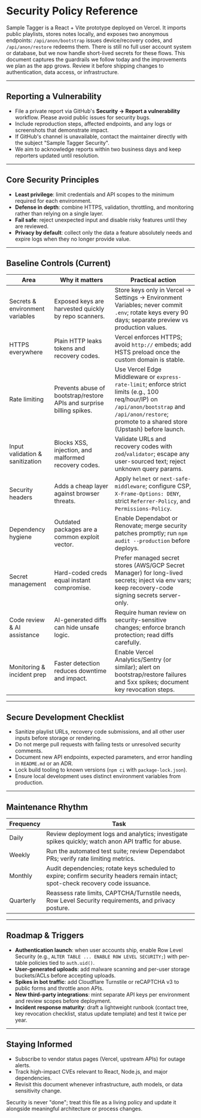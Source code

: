 # Security Policy Reference

Sample Tagger is a React + Vite prototype deployed on Vercel. It imports public playlists, stores notes locally, and exposes two anonymous endpoints: `/api/anon/bootstrap` issues device/recovery codes, and `/api/anon/restore` redeems them. There is still no full user account system or database, but we now handle short-lived secrets for these flows. This document captures the guardrails we follow today and the improvements we plan as the app grows. Review it before shipping changes to authentication, data access, or infrastructure.

---

## Reporting a Vulnerability

- File a private report via GitHub's **Security -> Report a vulnerability** workflow. Please avoid public issues for security bugs.
- Include reproduction steps, affected endpoints, and any logs or screenshots that demonstrate impact.
- If GitHub's channel is unavailable, contact the maintainer directly with the subject "Sample Tagger Security".
- We aim to acknowledge reports within two business days and keep reporters updated until resolution.

---

## Core Security Principles

- **Least privilege**: limit credentials and API scopes to the minimum required for each environment.
- **Defense in depth**: combine HTTPS, validation, throttling, and monitoring rather than relying on a single layer.
- **Fail safe**: reject unexpected input and disable risky features until they are reviewed.
- **Privacy by default**: collect only the data a feature absolutely needs and expire logs when they no longer provide value.

---

## Baseline Controls (Current)

| Area | Why it matters | Practical action |
| --- | --- | --- |
| Secrets & environment variables | Exposed keys are harvested quickly by repo scanners. | Store keys only in Vercel -> Settings -> Environment Variables; never commit `.env`; rotate keys every 90 days; separate preview vs production values. |
| HTTPS everywhere | Plain HTTP leaks tokens and recovery codes. | Vercel enforces HTTPS; avoid `http://` embeds; add HSTS preload once the custom domain is stable. |
| Rate limiting | Prevents abuse of bootstrap/restore APIs and surprise billing spikes. | Use Vercel Edge Middleware or `express-rate-limit`; enforce strict limits (e.g., 100 req/hour/IP) on `/api/anon/bootstrap` and `/api/anon/restore`; promote to a shared store (Upstash) before launch. |
| Input validation & sanitization | Blocks XSS, injection, and malformed recovery codes. | Validate URLs and recovery codes with `zod`/`validator`; escape any user-sourced text; reject unknown query params. |
| Security headers | Adds a cheap layer against browser threats. | Apply `helmet` or `next-safe-middleware`; configure CSP, `X-Frame-Options: DENY`, strict `Referrer-Policy`, and `Permissions-Policy`. |
| Dependency hygiene | Outdated packages are a common exploit vector. | Enable Dependabot or Renovate; merge security patches promptly; run `npm audit --production` before deploys. |
| Secret management | Hard-coded creds equal instant compromise. | Prefer managed secret stores (AWS/GCP Secret Manager) for long-lived secrets; inject via env vars; keep recovery-code signing secrets server-only. |
| Code review & AI assistance | AI-generated diffs can hide unsafe logic. | Require human review on security-sensitive changes; enforce branch protection; read diffs carefully. |
| Monitoring & incident prep | Faster detection reduces downtime and impact. | Enable Vercel Analytics/Sentry (or similar); alert on bootstrap/restore failures and 5xx spikes; document key revocation steps. |

---

## Secure Development Checklist

- Sanitize playlist URLs, recovery code submissions, and all other user inputs before storage or rendering.
- Do not merge pull requests with failing tests or unresolved security comments.
- Document new API endpoints, expected parameters, and error handling in `README.md` or an ADR.
- Lock build tooling to known versions (`npm ci` with `package-lock.json`).
- Ensure local development uses distinct environment variables from production.

---

## Maintenance Rhythm

| Frequency | Task |
| --- | --- |
| Daily | Review deployment logs and analytics; investigate spikes quickly; watch anon API traffic for abuse. |
| Weekly | Run the automated test suite; review Dependabot PRs; verify rate limiting metrics. |
| Monthly | Audit dependencies; rotate keys scheduled to expire; confirm security headers remain intact; spot-check recovery code issuance. |
| Quarterly | Reassess rate limits, CAPTCHA/Turnstile needs, Row Level Security requirements, and privacy posture. |

---

## Roadmap & Triggers

- **Authentication launch**: when user accounts ship, enable Row Level Security (e.g., `ALTER TABLE ... ENABLE ROW LEVEL SECURITY;`) with per-table policies tied to `auth.uid()`.
- **User-generated uploads**: add malware scanning and per-user storage buckets/ACLs before accepting uploads.
- **Spikes in bot traffic**: add Cloudflare Turnstile or reCAPTCHA v3 to public forms and throttle anon APIs.
- **New third-party integrations**: mint separate API keys per environment and review scopes before deployment.
- **Incident response maturity**: draft a lightweight runbook (contact tree, key revocation checklist, status update template) and test it twice per year.

---

## Staying Informed

- Subscribe to vendor status pages (Vercel, upstream APIs) for outage alerts.
- Track high-impact CVEs relevant to React, Node.js, and major dependencies.
- Revisit this document whenever infrastructure, auth models, or data sensitivity change.

Security is never "done"; treat this file as a living policy and update it alongside meaningful architecture or process changes.
